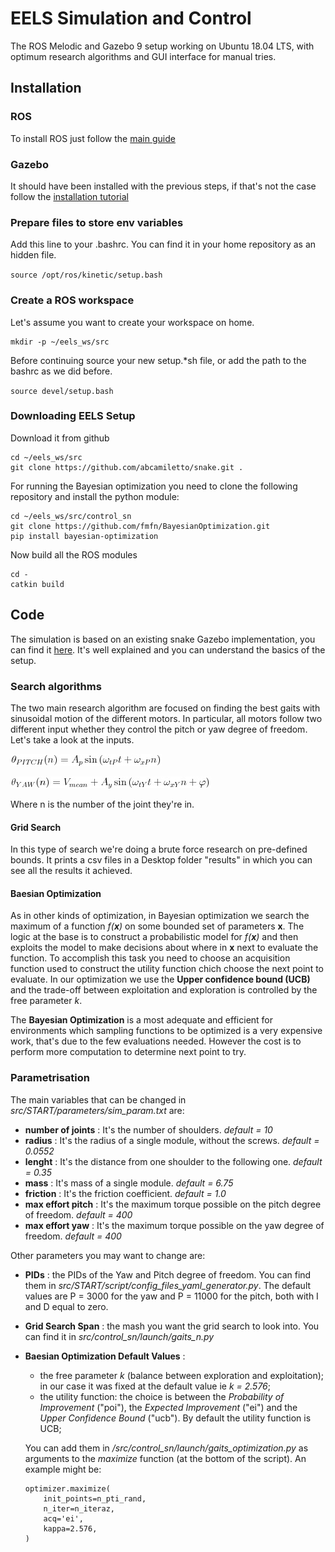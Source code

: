 # EELS Simulation and Control
The ROS Melodic and Gazebo 9 setup working on Ubuntu 18.04 LTS, with optimum research algorithms and GUI interface for manual tries.

## Installation

### ROS
To install ROS just follow the [main guide](http://wiki.ros.org/melodic/Installation/Ubuntu)

### Gazebo
It should have been installed with the previous steps, if that's not the case follow the [installation tutorial](http://gazebosim.org/tutorials?tut=install_ubuntu&cat=install)

### Prepare files to store env variables
Add this line to your .bashrc. You can find it in your home repository as an hidden file.

`source /opt/ros/kinetic/setup.bash`

### Create a ROS workspace
Let's assume you want to create your workspace on home.

```
mkdir -p ~/eels_ws/src
```

Before continuing source your new setup.*sh file, or add the path to the bashrc as we did before.

`source devel/setup.bash`

### Downloading EELS Setup

Download it from github
```
cd ~/eels_ws/src
git clone https://github.com/abcamiletto/snake.git .
```
For running the Bayesian optimization you need to clone the following repository and install the python module:
```
cd ~/eels_ws/src/control_sn
git clone https://github.com/fmfn/BayesianOptimization.git
pip install bayesian-optimization
```
Now build all the ROS modules

```
cd -
catkin build
```

## Code 
The simulation is based on an existing snake Gazebo implementation, you can find it [here](http://answers.gazebosim.org/question/16715/how-can-i-represent-a-anake-robot-with-many-identical-segmens-in-sdf/). It's well explained and you can understand the basics of the setup.

### Search algorithms
The two main research algorithm are focused on finding the best gaits with sinusoidal motion of the different motors. In particular, all motors follow two different input whether they control the pitch or yaw degree of freedom.
Let's take a look at the inputs.

![Alt text](yaw1.png?raw=true "Title")

![Alt text](pitch.png?raw=true "Title")

Where n is the number of the joint they're in.

#### Grid Search
In this type of search we're doing a brute force research on pre-defined bounds. It prints a csv files in a Desktop folder "results" in which you can see all the results it achieved.

#### Baesian Optimization

As in other kinds of optimization, in Bayesian optimization we search the maximum of a function *f(**x**)* on some bounded set of parameters **x**. The logic at the base is to construct a probabilistic model for *f(**x**)* and then exploits the model to make decisions about where in **x** next to evaluate the function. To accomplish this task you need to choose an acquisition function used to construct the utility function chich choose the next point to evaluate. In our optimization we use the **Upper confidence bound (UCB)** and the trade-off between exploitation and exploration is controlled by the free parameter *k*.

The **Bayesian Optimization** is a most adequate and efficient for environments which sampling functions to be optimized is a very expensive work, that's due to the few evaluations needed. However the cost is to perform more computation to determine next point to try.

### Parametrisation
The main variables that can be changed in *src/START/parameters/sim_param.txt* are:

- **number of joints** : It's the number of shoulders. *default = 10* 
- **radius** : It's the radius of a single module, without the screws. *default = 0.0552*
- **lenght** : It's the distance from one shoulder to the following one. *default = 0.35*
- **mass** : It's mass of a single module. *default = 6.75*
- **friction** : It's the friction coefficient. *default = 1.0*
- **max effort pitch** : It's the maximum torque possible on the pitch degree of freedom. *default = 400*
- **max effort yaw** : It's the maximum torque possible on the yaw degree of freedom. *default = 400*

Other parameters you may want to change are:

- **PIDs** : the PIDs of the Yaw and Pitch degree of freedom. You can find them in *src/START/script/config_files_yaml_generator.py*. The default values are P = 3000 for the yaw and P = 11000 for the pitch, both with I and D equal to zero.
- **Grid Search Span** : the mash you want the grid search to look into. You can find it in *src/control_sn/launch/gaits_n.py*
- **Baesian Optimization Default Values** : 
    - the free parameter *k* (balance between exploration and exploitation); in our case it was fixed at the default value ie *k = 2.576*;
    - the utility function: the choice is between the *Probability of Improvement* ("poi"), the *Expected Improvement* ("ei") and the *Upper Confidence Bound* ("ucb"). By default the utility function is UCB;
    
    You can add them in */src/control_sn/launch/gaits_optimization.py* as arguments to the *maximize* function (at the bottom of the script). An example might be: 
    ```
    optimizer.maximize(
        init_points=n_pti_rand,
        n_iter=n_iteraz,
        acq='ei',
        kappa=2.576,
    )
    ```
